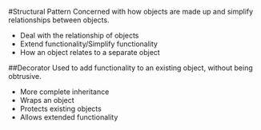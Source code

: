 #Structural Pattern
Concerned with how objects are made up and simplify relationships between objects.

- Deal with the relationship of objects
- Extend functionality/Simplify functionality
- How an object relates to a separate object

##Decorator
Used to add functionality to an existing object, without being obtrusive.

- More complete inheritance
- Wraps an object
- Protects existing objects
- Allows extended functionality